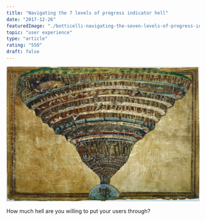 ```yaml
---
title: "Navigating the 7 levels of progress indicator hell"
date: "2017-12-26"
featuredImage: "./botticelli-navigating-the-seven-levels-of-progress-indicator-hell-mike-zetlow.jpg"
topic: "user experience"
type: "article"
rating: "550"
draft: false
--- 
```


![](botticelli-navigating-the-seven-levels-of-progress-indicator-hell-mike-zetlow.jpg)

How much hell are you willing to put your users through?